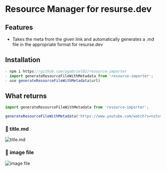 # Resource Manager for resurse.dev

## Features

- Takes the meta from the given link and automatically generates a .md file in the appropriate format for resurse.dev



## Installation

```ts
- npm i https://github.com/pgabriel02/resource-importer
- import generateResourceFileWithMetadata from 'resource-importer';
- use generateResourceFileWithMetadata(url)
```

## What returns

```ts
import generateResourceFileWithMetadata from 'resource-importer';

generateResourceFileWithMetadata('https://www.youtube.com/watch?v=nzSsv9c_ynQ&t=7503s&ab_channel=ViorelMocanu')

```

### 🌟 title.md

![title.md](https://i.imgur.com/nMFsb0A.png)

### 🌟 image file

![image file](https://imgur.com/4UwRIae.png)
